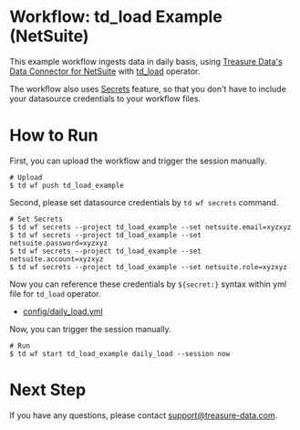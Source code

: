# Workflow: td_load Example (NetSuite)

This example workflow ingests data in daily basis, using [Treasure Data's Data Connector for NetSuite](https://docs.treasuredata.com/articles/data-connector-netsuite) with [td_load](http://docs.digdag.io/operators.html#td-load-treasure-data-bulk-loading) operator.

The workflow also uses [Secrets](https://docs.treasuredata.com/articles/workflows-secrets) feature, so that you don't have to include your datasource credentials to your workflow files.

# How to Run

First, you can upload the workflow and trigger the session manually.

    # Upload
    $ td wf push td_load_example

Second, please set datasource credentials by `td wf secrets` command.

    # Set Secrets
    $ td wf secrets --project td_load_example --set netsuite.email=xyzxyz
    $ td wf secrets --project td_load_example --set netsuite.password=xyzxyz
    $ td wf secrets --project td_load_example --set netsuite.account=xyzxyz
    $ td wf secrets --project td_load_example --set netsuite.role=xyzxyz

Now you can reference these credentials by `${secret:}` syntax within yml file for `td_load` operator.

- [config/daily_load.yml](config/daily_load.yml)

Now, you can trigger the session manually.

    # Run
    $ td wf start td_load_example daily_load --session now
    
# Next Step

If you have any questions, please contact support@treasure-data.com.

